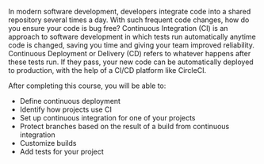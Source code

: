 In modern software development, developers integrate code into a shared repository several times a day. With such frequent code changes, how do you ensure your code is bug free? Continuous Integration (CI) is an approach to software development in which tests run automatically anytime code is changed, saving you time and giving your team improved reliability. Continuous Deployment or Delivery (CD) refers to whatever happens after these tests run. If they pass, your new code can be automatically deployed to production, with the help of a CI/CD platform like CircleCI.

After completing this course, you will be able to:

- Define continuous deployment
- Identify how projects use CI
- Set up continuous integration for one of your projects
- Protect branches based on the result of a build from continuous integration
- Customize builds
- Add tests for your project
